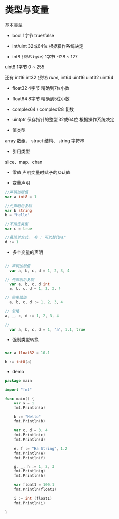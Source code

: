# 类型与变量

基本类型

- bool 1字节 true/false

- int/uint 32或64位 根据操作系统决定

- int8 _(别名 byte)_ 1字节 -128 ~ 127

uint8 1字节 0 ~ 255

还有 int16 int32 _(别名 rune)_ int64 uint16 uint32 uint64

- float32 4字节 精确到7位小数

- float64 8字节 精确到5位小数

- complex64 / complex128 复数

- uintptr 保存指针的整型 32或64位 根据操作系统决定

- 值类型

array 数组、 struct 结构、 string 字符串

- 引用类型

slice、map、chan

- 零值 声明变量时赋予的默认值

- 变量声明

```go
//声明加赋值
var a int8 = 1

//先声明后复制
var b string
b = "Hello"

//不指定类型
var c = true

//最简单方式， 有 : 可以替代var
d := 1
```

- 多个变量的声明

```go

// 声明加赋值
  var a, b, c, d = 1, 2, 3, 4

// 先声明后复制
  var a, b, c, d int
  a, b, c, d = 1, 2, 3, 4

// 简单赋值
  a, b, c, d := 1, 2, 3, 4

// 忽略
a, _, c, d := 1, 2, 3, 4

//
  var a, b, c, d = 1, "a", 1.1, true
```

- 强制类型转换

```go

var a float32 = 10.1

b := int8(a)
```

- demo

```go
package main

import "fmt"

func main() {
    var a = 1
    fmt.Println(a)

    b := "Hello"
    fmt.Println(b)

    var c, d = 3, 4
    fmt.Println(c)
    fmt.Println(d)

    e, f := "Ha String", 1.2
    fmt.Println(e)
    fmt.Println(f)

    g, _, h := 1, 2, 3
    fmt.Println(g)
    fmt.Println(h)

    var float1 = 100.1
    fmt.Println(float1)

    i := int (float1)
    fmt.Println(i)

}
```
